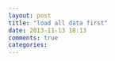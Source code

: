 ```yaml
---
layout: post
title: "load all data first"
date: 2013-11-13 18:13
comments: true
categories: 
---
```

